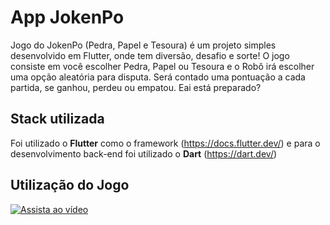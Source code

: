 
# App JokenPo

Jogo do JokenPo (Pedra, Papel e Tesoura) é um projeto simples desenvolvido em Flutter, onde tem diversão, desafio e sorte! O jogo consiste em você escolher Pedra, Papel ou Tesoura e o Robô irá escolher uma opção aleatória para disputa. Será contado uma pontuação a cada partida, se ganhou, perdeu ou empatou. Eai está preparado?


## Stack utilizada

Foi utilizado o **Flutter** como o framework (https://docs.flutter.dev/) e para o desenvolvimento back-end foi utilizado o **Dart** (https://dart.dev/)


## Utilização do Jogo

[![Assista ao vídeo](https://img.youtube.com/vi/5BCX008bPoU/0.jpg)](https://www.youtube.com/watch?v=5BCX008bPoU)

